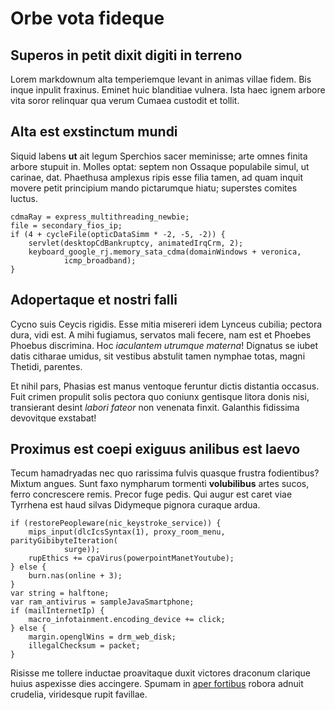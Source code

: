 # Orbe vota fideque

## Superos in petit dixit digiti in terreno

Lorem markdownum alta temperiemque levant in animas villae fidem. Bis inque
inpulit fraxinus. Eminet huic blanditiae vulnera. Ista haec ignem arbore vita
soror relinquar qua verum Cumaea custodit et tollit.

## Alta est exstinctum mundi

Siquid labens **ut** ait legum Sperchios sacer meminisse; arte omnes finita
arbore stupuit in. Molles optat: septem non Ossaque populabile simul, ut
carinae, dat. Phaethusa amplexus ripis esse filia tamen, ad quam inquit movere
petit principium mando pictarumque hiatu; superstes comites luctus.

```
cdmaRay = express_multithreading_newbie;
file = secondary_fios_ip;
if (4 + cycleFile(opticDataSimm * -2, -5, -2)) {
    servlet(desktopCdBankruptcy, animatedIrqCrm, 2);
    keyboard_google_rj.memory_sata_cdma(domainWindows + veronica,
            icmp_broadband);
}
```

## Adopertaque et nostri falli

Cycno suis Ceycis rigidis. Esse mitia misereri idem Lynceus cubilia; pectora
dura, vidi est. A mihi fugiamus, servatos mali fecere, nam est et Phoebes
Phoebus discrimina. Hoc *iaculantem utrumque materna*! Dignatus se iubet datis
citharae umidus, sit vestibus abstulit tamen nymphae totas, magni Thetidi,
parentes.

Et nihil pars, Phasias est manus ventoque feruntur dictis distantia occasus.
Fuit crimen propulit solis pectora quo coniunx gentisque litora donis nisi,
transierant desint *labori fateor* non venenata finxit. Galanthis fidissima
devovitque exstabat!

## Proximus est coepi exiguus anilibus est laevo

Tecum hamadryadas nec quo rarissima fulvis quasque frustra fodientibus? Mixtum
angues. Sunt faxo nympharum tormenti **volubilibus** artes sucos, ferro
concrescere remis. Precor fuge pedis. Qui augur est caret viae Tyrrhena est haud
silvas Didymeque pignora curaque ardua.

```
if (restorePeopleware(nic_keystroke_service)) {
    mips_input(dlcIcsSyntax(1), proxy_room_menu, parityGibibyteIteration(
            surge));
    rupEthics += cpaVirus(powerpointManetYoutube);
} else {
    burn.nas(online + 3);
}
var string = halftone;
var ram_antivirus = sampleJavaSmartphone;
if (mailInternetIp) {
    macro_infotainment.encoding_device += click;
} else {
    margin.openglWins = drm_web_disk;
    illegalChecksum = packet;
}
```

Risisse me tollere inductae proavitaque duxit victores draconum clarique huius
aspexisse dies accingere. Spumam in [aper fortibus](#me-erat) robora adnuit
crudelia, viridesque rupit favillae.

